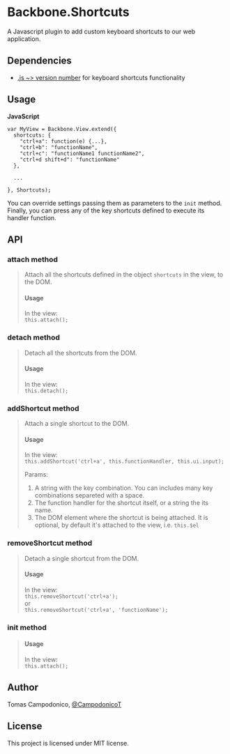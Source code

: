 # Backbone.Shortcuts

A Javascript plugin to add custom keyboard shortcuts to our web application.

## Dependencies

* [.js ~> version number](https://github.com/madrobby/keymaster/) for keyboard shortcuts functionality

## Usage

**JavaScript**

	var MyView = Backbone.View.extend({
	  shortcuts: {
	    "ctrl+a": function(e) {...},
	    "ctrl+b": "functionName",
	    "ctrl+c": "functionName1 functionName2",
	    "ctrl+d shift+d": "functionName"
	  },
	
	  ...
	
	}, Shortcuts);
You can override settings passing them as parameters to the ``init`` method.
Finally, you can press any of the key shortcuts defined to execute its handler function.

## API
### attach method ###
>Attach all the shortcuts defined in the object `shortcuts` in the view, to the DOM.
>#### Usage ####
>In the view:  
>``this.attach();``
### detach method ###
>Detach all the shortcuts from the DOM.
>#### Usage ####
>In the view:  
>``this.detach();``
### addShortcut method ###
>Attach a single shortcut to the DOM.
>#### Usage ####
>In the view:  
>``this.addShortcut('ctrl+a', this.functionHandler, this.ui.input);`` 
> 
>Params:  
>1. A string with the key combination. You can includes many key combinations separeted with a space.  
>2. The function handler for the shortcut itself, or a string the its name.  
>3. The DOM element where the shortcut is being attached. It is optional, by default it's attached to the view, i.e. ``this.$el`` 
### removeShortcut method ###
>Detach a single shortcut from the DOM.
>#### Usage ####
>In the view:  
>``this.removeShortcut('ctrl+a');``  
>or  
>``this.removeShortcut('ctrl+a', 'functionName');`` 
### <a name="init-mehod"></a> init method ###
>
>#### Usage ####
>In the view:  
>``this.attach();``
>
## Author

Tomas Campodonico, [@CampodonicoT](https://twitter.com/CampodonicoT)

## License

This project is licensed under MIT license.

